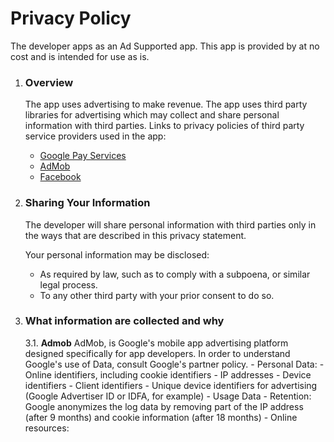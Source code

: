 # Privacy Policy
The developer apps as an Ad Supported app. This app is provided by at no cost and is intended for use as is.
1. ### **Overview**
	The app uses advertising to make revenue. The app uses third party libraries for advertising which may collect and share personal information with third parties.
	Links to privacy policies of third party service providers used in the app:
	- [Google Pay Services](https://www.google.com/policies/privacy/)
	- [AdMob](https://support.google.com/admob/answer/6128543)
	- [Facebook](https://www.facebook.com/policy.php?ref=pf)
2. ### **Sharing Your Information**
	The developer will share personal information with third parties only in the ways that are described in this privacy statement.

	Your personal information may be disclosed:
	- As required by law, such as to comply with a subpoena, or similar legal process.
	- To any other third party with your prior consent to do so.
3. ### **What information are collected and why**
	3.1. **Admob**
		AdMob, is Google's mobile app advertising platform designed specifically for app developers. In order to understand Google's use of Data, consult Google's partner policy.
		- Personal Data:
			- Online identifiers, including cookie identifiers
			- IP addresses
			- Device identifiers
			- Client identifiers
			- Unique device identifiers for advertising (Google Advertiser ID or IDFA, for example)
			- Usage Data
		- Retention:
			Google anonymizes the log data by removing part of the IP address (after 9 months) and cookie information (after 18 months)
		- Online resources:
